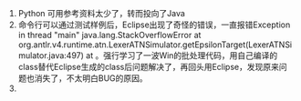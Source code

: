 1. Python 可用参考资料太少了，转而投向了Java
2. 命令行可以通过测试样例后，Eclipse出现了奇怪的错误，一直报错Exception in thread "main" java.lang.StackOverflowError at org.antlr.v4.runtime.atn.LexerATNSimulator.getEpsilonTarget(LexerATNSimulator.java:497) at 。强行学习了一波Win的批处理代码，用自己编译的class替代Eclipse生成的class后问题解决了，再回头用Eclipse，发现原来问题也消失了，不太明白BUG的原因。
3.